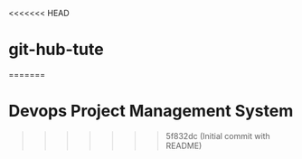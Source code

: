 <<<<<<< HEAD
# git-hub-tute
=======
# Devops Project Management System
>>>>>>> 5f832dc (Initial commit with README)
